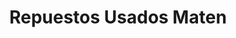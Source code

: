 ---
title: "Repuestos Usados Maten"
url: /san-cristobal/repuestos-usados-maten/
shop: piezas de automóviles
---